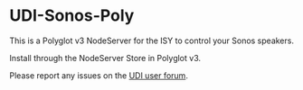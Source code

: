 # UDI-Sonos-Poly

This is a Polyglot v3 NodeServer for the ISY to control your Sonos speakers.

Install through the NodeServer Store in Polyglot v3.

Please report any issues on the [UDI user forum](https://forum.universal-devices.com/topic/18643-polyglot-sonos-nodeserver/).

